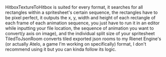 HitboxTextureToHitbox is suited for every format, it searches for all rectangles within a spritesheet's certain sequence, the rectangles have to be pixel perfect, it outputs the x, y, width and height of each rectangle of each frame of each animation sequence, you just have to run it in an editor while inputting your file location, the sequence of animation you want to convert(y axis on image), and the individual split size of your spritesheet
TiledToJsonRoom converts tiled exported json rooms to my Rienet Engine's (or actually Atelo, a game I'm working on specifically) format, I don't recommend using it but you can kinda follow its logic.
